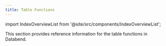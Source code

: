 ```yaml
---
title: Table Functions
---
```

import IndexOverviewList from '@site/src/components/IndexOverviewList';

This section provides reference information for the table functions in Databend.

<IndexOverviewList />